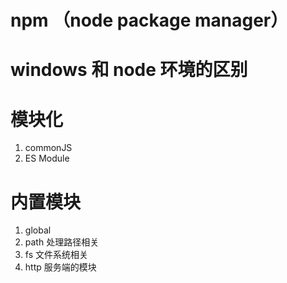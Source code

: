 # npm （node package manager）

# windows 和 node 环境的区别

# 模块化

1. commonJS
2. ES Module

# 内置模块

1. global
2. path 处理路径相关
3. fs 文件系统相关
4. http 服务端的模块
